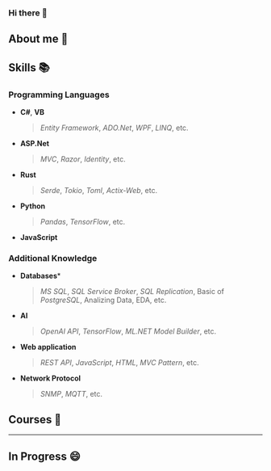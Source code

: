 ### Hi there 👋
## About me 👀
## Skills 📚
### Programming Languages
- **C#**, **VB**
  > *Entity Framework*, *ADO.Net*, *WPF*, *LINQ*, etc.
- **ASP.Net**
  > *MVC*, *Razor*, *Identity*, etc.
- **Rust**
  > *Serde*, *Tokio*, *Toml*, *Actix-Web*, etc.
- **Python**
  > *Pandas*, *TensorFlow*, etc.
- **JavaScript**

### Additional Knowledge
- **Databases***
  > *MS SQL*, *SQL Service Broker*, *SQL Replication*, Basic of *PostgreSQL*, Analizing Data, EDA, etc.
- **AI**
  > *OpenAI API*, *TensorFlow*, *ML.NET Model Builder*, etc.
- **Web application**
  > *REST API*, *JavaScript*, *HTML*, *MVC Pattern*, etc.
- **Network Protocol**
  > *SNMP*, *MQTT*, etc.

## Courses 🏫


---
In Progress 😄
---
<!--
**mortylen/mortylen** is a ✨ _special_ ✨ repository because its `README.md` (this file) appears on your GitHub profile.

Here are some ideas to get you started:

- 🔭 I’m currently working on ...
- 🌱 I’m currently learning ...
- 👯 I’m looking to collaborate on ...
- 🤔 I’m looking for help with ...
- 💬 Ask me about ...
- 📫 How to reach me: ...
- 😄 Pronouns: ...
- ⚡ Fun fact: ...
-->
